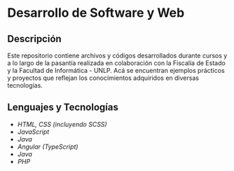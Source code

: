 # Desarrollo de Software y Web

## Descripción

Este repositorio contiene archivos y códigos desarrollados durante cursos y a lo largo de la pasantía realizada en colaboración con la Fiscalía de Estado y la Facultad de Informática - UNLP. Acá se encuentran ejemplos prácticos y proyectos que reflejan los conocimientos adquiridos en diversas tecnologías.

## Lenguajes y Tecnologías

- *HTML, CSS (incluyendo SCSS)*
- *JavaScript*
- *Java*
- *Angular (TypeScript)*
- *Java*
- *PHP*
